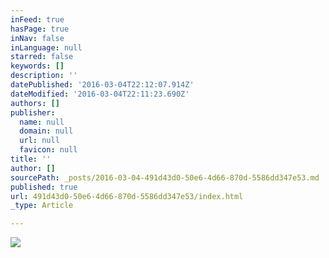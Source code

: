 ```yaml
---
inFeed: true
hasPage: true
inNav: false
inLanguage: null
starred: false
keywords: []
description: ''
datePublished: '2016-03-04T22:12:07.914Z'
dateModified: '2016-03-04T22:11:23.690Z'
authors: []
publisher:
  name: null
  domain: null
  url: null
  favicon: null
title: ''
author: []
sourcePath: _posts/2016-03-04-491d43d0-50e6-4d66-870d-5586dd347e53.md
published: true
url: 491d43d0-50e6-4d66-870d-5586dd347e53/index.html
_type: Article

---
```

![](https://the-grid-user-content.s3-us-west-2.amazonaws.com/ff32a9c3-bc33-4837-b0c7-414436c0f984.jpg)
